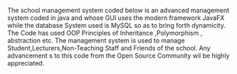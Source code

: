The school management system coded below is an advanced management system coded in java and whose GUI uses the modern framework JavaFX while the database System used is MySQL so as to bring forth dynamicity. 
The Code has used OOP Principles of Inheritance ,Polymorphism , abstraction etc.
The management system is used to manage Student,Lecturers,Non-Teaching Staff and Friends of the school.
Any advancement s to this code from the Open Source Community wil be highly appreciated.
